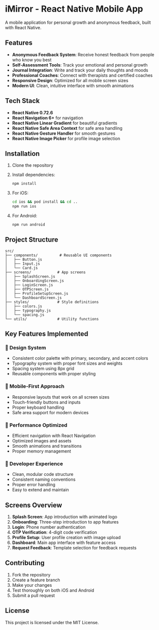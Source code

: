 # iMirror - React Native Mobile App

A mobile application for personal growth and anonymous feedback, built with React Native.

## Features

- **Anonymous Feedback System**: Receive honest feedback from people who know you best
- **Self-Assessment Tools**: Track your emotional and personal growth
- **Journal Integration**: Write and track your daily thoughts and moods
- **Professional Coaches**: Connect with therapists and certified coaches
- **Responsive Design**: Optimized for all mobile screen sizes
- **Modern UI**: Clean, intuitive interface with smooth animations

## Tech Stack

- **React Native 0.72.6**
- **React Navigation 6+** for navigation
- **React Native Linear Gradient** for beautiful gradients
- **React Native Safe Area Context** for safe area handling
- **React Native Gesture Handler** for smooth gestures
- **React Native Image Picker** for profile image selection

## Installation

1. Clone the repository
2. Install dependencies:
   ```bash
   npm install
   ```

3. For iOS:
   ```bash
   cd ios && pod install && cd ..
   npm run ios
   ```

4. For Android:
   ```bash
   npm run android
   ```

## Project Structure

```
src/
├── components/          # Reusable UI components
│   ├── Button.js
│   ├── Input.js
│   └── Card.js
├── screens/            # App screens
│   ├── SplashScreen.js
│   ├── OnboardingScreen.js
│   ├── LoginScreen.js
│   ├── OTPScreen.js
│   ├── ProfileSetupScreen.js
│   └── DashboardScreen.js
├── styles/             # Style definitions
│   ├── colors.js
│   ├── typography.js
│   └── spacing.js
└── utils/              # Utility functions
```

## Key Features Implemented

### 🎨 Design System
- Consistent color palette with primary, secondary, and accent colors
- Typography system with proper font sizes and weights
- Spacing system using 8px grid
- Reusable components with proper styling

### 📱 Mobile-First Approach
- Responsive layouts that work on all screen sizes
- Touch-friendly buttons and inputs
- Proper keyboard handling
- Safe area support for modern devices

### 🚀 Performance Optimized
- Efficient navigation with React Navigation
- Optimized images and assets
- Smooth animations and transitions
- Proper memory management

### 🔧 Developer Experience
- Clean, modular code structure
- Consistent naming conventions
- Proper error handling
- Easy to extend and maintain

## Screens Overview

1. **Splash Screen**: App introduction with animated logo
2. **Onboarding**: Three-step introduction to app features
3. **Login**: Phone number authentication
4. **OTP Verification**: 4-digit code verification
5. **Profile Setup**: User profile creation with image upload
6. **Dashboard**: Main app interface with feature access
7. **Request Feedback**: Template selection for feedback requests

## Contributing

1. Fork the repository
2. Create a feature branch
3. Make your changes
4. Test thoroughly on both iOS and Android
5. Submit a pull request

## License

This project is licensed under the MIT License.